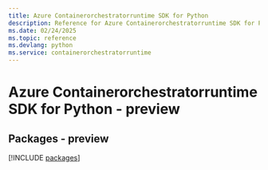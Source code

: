 ```yaml
---
title: Azure Containerorchestratorruntime SDK for Python
description: Reference for Azure Containerorchestratorruntime SDK for Python
ms.date: 02/24/2025
ms.topic: reference
ms.devlang: python
ms.service: containerorchestratorruntime
---
```

# Azure Containerorchestratorruntime SDK for Python - preview
## Packages - preview
[!INCLUDE [packages](containerorchestratorruntime-index.md)]